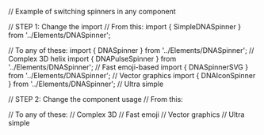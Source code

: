 // Example of switching spinners in any component

// STEP 1: Change the import // From this: import { SimpleDNASpinner } from
'../Elements/DNASpinner';

// To any of these: import { DNASpinner } from '../Elements/DNASpinner'; //
Complex 3D helix import { DNAPulseSpinner } from '../Elements/DNASpinner'; //
Fast emoji-based import { DNASpinnerSVG } from '../Elements/DNASpinner'; //
Vector graphics import { DNAIconSpinner } from '../Elements/DNASpinner'; //
Ultra simple

// STEP 2: Change the component usage // From this:
<SimpleDNASpinner color="#6F2F9F" height={60} width={60} />

// To any of these: <DNASpinner color="#6F2F9F" height={60} width={60} /> //
Complex 3D <DNAPulseSpinner color="#6F2F9F" height={60} width={60} /> // Fast
emoji <DNASpinnerSVG color="#6F2F9F" height={60} width={60} /> // Vector
graphics <DNAIconSpinner color="#6F2F9F" height={60} width={60} /> // Ultra
simple
